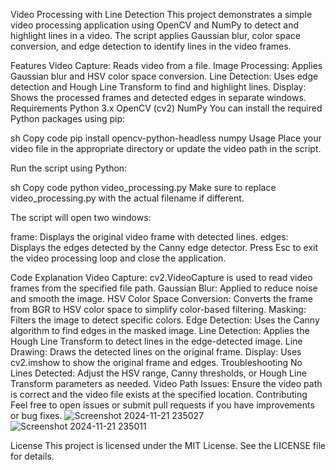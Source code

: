 Video Processing with Line Detection
This project demonstrates a simple video processing application using OpenCV and NumPy to detect and highlight lines in a video. The script applies Gaussian blur, color space conversion, and edge detection to identify lines in the video frames.

Features
Video Capture: Reads video from a file.
Image Processing: Applies Gaussian blur and HSV color space conversion.
Line Detection: Uses edge detection and Hough Line Transform to find and highlight lines.
Display: Shows the processed frames and detected edges in separate windows.
Requirements
Python 3.x
OpenCV (cv2)
NumPy
You can install the required Python packages using pip:

sh
Copy code
pip install opencv-python-headless numpy
Usage
Place your video file in the appropriate directory or update the video path in the script.

Run the script using Python:

sh
Copy code
python video_processing.py
Make sure to replace video_processing.py with the actual filename if different.

The script will open two windows:

frame: Displays the original video frame with detected lines.
edges: Displays the edges detected by the Canny edge detector.
Press Esc to exit the video processing loop and close the application.

Code Explanation
Video Capture: cv2.VideoCapture is used to read video frames from the specified file path.
Gaussian Blur: Applied to reduce noise and smooth the image.
HSV Color Space Conversion: Converts the frame from BGR to HSV color space to simplify color-based filtering.
Masking: Filters the image to detect specific colors.
Edge Detection: Uses the Canny algorithm to find edges in the masked image.
Line Detection: Applies the Hough Line Transform to detect lines in the edge-detected image.
Line Drawing: Draws the detected lines on the original frame.
Display: Uses cv2.imshow to show the original frame and edges.
Troubleshooting
No Lines Detected: Adjust the HSV range, Canny thresholds, or Hough Line Transform parameters as needed.
Video Path Issues: Ensure the video path is correct and the video file exists at the specified location.
Contributing
Feel free to open issues or submit pull requests if you have improvements or bug fixes.
![Screenshot 2024-11-21 235027](https://github.com/user-attachments/assets/76344873-2cb3-43e9-93a9-226d34cf96de)
![Screenshot 2024-11-21 235011](https://github.com/user-attachments/assets/9738ec02-a543-463c-ba9c-c2ff7fc58b8f)


License
This project is licensed under the MIT License. See the LICENSE file for details.
